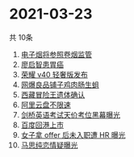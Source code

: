 # 2021-03-23
  共 10条

  <!-- BEGIN -->
  <!-- 最后更新时间:Tue Mar 23 2021 13:22:24 GMT+0000 (Coordinated Universal Time) -->
  1. [电子烟将参照卷烟监管](https://www.zhihu.com/search?q=电子烟)
1. [廖启智患胃癌](https://www.zhihu.com/search?q=廖启智)
1. [荣耀 v40 轻奢版发布](https://www.zhihu.com/search?q=荣耀)
1. [网爆良品铺子鸡肉肠生蛆](https://www.zhihu.com/search?q=良品铺子)
1. [西藏冒险王遗体确认](https://www.zhihu.com/search?q=西藏冒险王)
1. [阿里云盘不限速](https://www.zhihu.com/search?q=阿里云盘)
1. [剑桥英语考试天价考位黑幕曝光](https://www.zhihu.com/search?q=剑桥英语)
1. [百度回港上市](https://www.zhihu.com/search?q=百度)
1. [女子拿 offer 后未入职遭 HR 曝光](https://www.zhihu.com/search?q=hr)
1. [马思纯恋情疑曝光](https://www.zhihu.com/search?q=马思纯)
  <!-- END -->
  